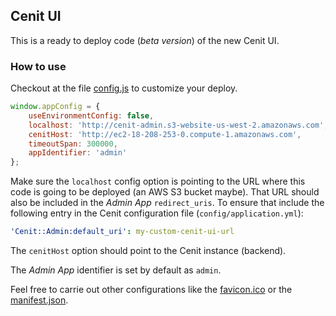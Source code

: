 
## Cenit UI

This is a ready to deploy code (_beta version_) of the new Cenit UI.

### How to use

Checkout at the file [config.js](config.js) to customize your deploy.

```javascript
window.appConfig = {
    useEnvironmentConfig: false,
    localhost: 'http://cenit-admin.s3-website-us-west-2.amazonaws.com',
    cenitHost: 'http://ec2-18-208-253-0.compute-1.amazonaws.com',
    timeoutSpan: 300000,
    appIdentifier: 'admin'
};
```

Make sure the `localhost` config option is pointing to the URL where this code is going to be deployed
(an AWS S3 bucket maybe). That URL should also be included in the _Admin App_ `redirect_uris`. To ensure that
include the following entry in the Cenit configuration file (`config/application.yml`):

```yaml
'Cenit::Admin:default_uri': my-custom-cenit-ui-url
```
 
The `cenitHost` option should point to the Cenit instance (backend).

The _Admin App_ identifier is set by default as `admin`.

Feel free to carrie out other configurations like the [favicon.ico](favicon.ico) or the [manifest.json](manifest.json). 
